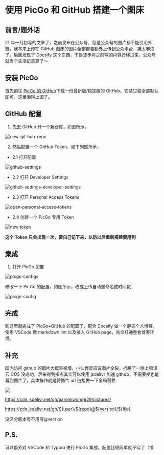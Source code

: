 # 使用 PicGo 和 GitHub 搭建一个图床

## 前言/题外话

21 年一月初写的文章了，之前发布在公众号，但是公众号的图片都不能引用外链，我本来上传在 GitHub 图床的图片全部都要额外上传到公众平台，嫌太麻烦了。后面发现了 Docsify 这个东西，于是逐步将之前写的内容迁移过来，公众号就当个生活记录算了～

## 安装 PicGo

首先前往 [PicGo 的 GitHub](https://github.com/Molunerfinn/PicGo)下载一份最新版/稳定版的 GitHub。安装过程全部默认即可，这里懒得上图了。

## GitHub 配置

1. 先去 GitHub 开一个新仓库，如图所示。

![new-git-hub-repo](https://cdn.jsdelivr.net/gh/aaronkwong929/pictures/2021-01-18-16-42-51.png)

2. 然后配置一个 GitHub Token，如下列图所示。

- 2.1 打开配置

![github-settings](https://cdn.jsdelivr.net/gh/aaronkwong929/pictures/2021-01-18-16-44-22.png)

- 2.2 打开 Developer Settings

![github-settings-developer-settings](https://cdn.jsdelivr.net/gh/aaronkwong929/pictures/2021-01-18-16-44-44.png)

- 2.3 打开 Personal Access Tokens

![open-personal-access-tokens](https://cdn.jsdelivr.net/gh/aaronkwong929/pictures/2021-01-18-16-45-23.png)

- 2.4 创建一个 PicGo 专用 Token

![new token](https://cdn.jsdelivr.net/gh/aaronkwong929/pictures/2021-01-18-16-46-12.png)

**这个 Token 只会出现一次，要自己记下来，以防以后重新搭建要用到**

## 集成

1. 打开 PicGo 配置

![picgo-configs](https://cdn.jsdelivr.net/gh/aaronkwong929/pictures/2021-01-18-16-47-43.png)

修改一下 PicGo 的配置，如图所示，改成上传自动重命名成时间戳

![picgo-config](https://cdn.jsdelivr.net/gh/aaronkwong929/pictures/2021-01-18-16-55-04.png)

## 完成

到这里就完成了 PicGo+GitHub 的配置了，配合 Docsify 做一个静态个人博客，使用 VSCode 做 markdown lint 以及接入 GitHub page，完全打通整套博客环境。

## 补充

国内访问 github 的图片大概率被墙，小伙伴反应说图片全裂，折腾了一晚上腾讯云 COS 没成功，后来得到指点其实可以使用 jsdelivr 加速 github，不需要梯也能看到图片了，具体操作就是将图片 url 链接做一下全局替换

![](https://cdn.jsdelivr.net/gh/aaronkwong929/pictures/20210424205958.png)

https://cdn.jsdelivr.net/gh/aaronkwong929/pictures/

https://cdn.jsdelivr.net/gh/${user}/${repo}@${version}/${file}

没区分版本号不用写@version

## P.S.

可以额外对 VSCode 和 Typora 进行 PicGo 集成，配置比较简单就不写了（懒
